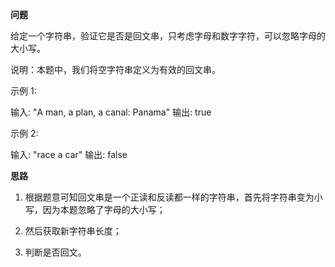 **问题**

给定一个字符串，验证它是否是回文串，只考虑字母和数字字符，可以忽略字母的大小写。

说明：本题中，我们将空字符串定义为有效的回文串。

示例 1:

输入: "A man, a plan, a canal: Panama"
输出: true

示例 2:

输入: "race a car"
输出: false

**思路**

  1. 根据题意可知回文串是一个正读和反读都一样的字符串，首先将字符串变为小写，因为本题忽略了字母的大小写；

2. 然后获取新字符串长度；

3. 判断是否回文。

